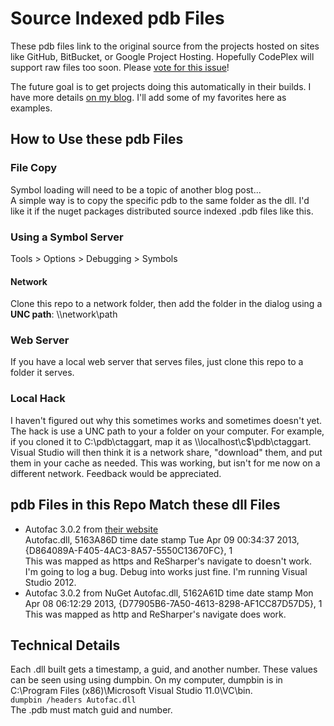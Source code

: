 # Source Indexed pdb Files

These pdb files link to the original source from the projects hosted on sites like GitHub, BitBucket, or Google Project Hosting. Hopefully CodePlex will support raw files too soon. Please [vote for this issue](https://codeplex.codeplex.com/workitem/26806)!

The future goal is to get projects doing this automatically in their builds. I have more details [on my blog](http://blog.ctaggart.com/search/label/pdb). I'll add some of my favorites here as examples.

## How to Use these pdb Files

### File Copy

Symbol loading will need to be a topic of another blog post...  
A simple way is to copy the specific pdb to the same folder as the dll. I'd like it if the nuget packages distributed source indexed .pdb files like this.
  
### Using a Symbol Server

Tools > Options > Debugging > Symbols

#### Network 

Clone this repo to a network folder, then add the folder in the dialog using a **UNC path**: \\\\network\path 

### Web Server

If you have a local web server that serves files, just clone this repo to a folder it serves.

### Local Hack

I haven't figured out why this sometimes works and sometimes doesn't yet. The hack is use a UNC path to your a folder on your computer. For example, if you cloned it to C:\pdb\ctaggart, map it as \\\\localhost\c$\pdb\ctaggart. Visual Studio will then think it is a network share, "download" them, and put them in your cache as needed. This was working, but isn't for me now on a different network. Feedback would be appreciated.

## pdb Files in this Repo Match these dll Files

* Autofac 3.0.2 from [their website](https://code.google.com/p/autofac/)  
Autofac.dll, 5163A86D time date stamp Tue Apr 09 00:34:37 2013, {D864089A-F405-4AC3-8A57-5550C13670FC}, 1  
This was mapped as https and ReSharper's navigate to doesn't work. I'm going to log a bug.
Debug into works just fine. I'm running Visual Studio 2012.
* Autofac 3.0.2 from NuGet
Autofac.dll, 5162A61D time date stamp Mon Apr 08 06:12:29 2013, {D77905B6-7A50-4613-8298-AF1CC87D57D5}, 1  
This was mapped as http and ReSharper's navigate does work.

## Technical Details

Each .dll built gets a timestamp, a guid, and another number. These values can be seen using using dumpbin. On my computer, dumpbin is in C:\Program Files (x86)\Microsoft Visual Studio 11.0\VC\bin.  
```dumpbin /headers Autofac.dll```  
The .pdb must match guid and number.